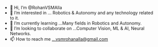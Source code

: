 - 👋 Hi, I’m @RohanVSMAlla
- 👀 I’m interested in ... Robotics & Autonomy and any technology related to it.
- 🌱 I’m currently learning ...Many fields in Robotics and Autonomy.
- 💞️ I’m looking to collaborate on ...Computer Vision, ML & AI, Neural Networks.
- 📫 How to reach me ...vsmrohanalla@gmail.com

<!---
RohanVSMAlla/RohanVSMAlla is a ✨ special ✨ repository because its `README.md` (this file) appears on your GitHub profile.
You can click the Preview link to take a look at your changes.
--->
